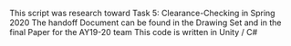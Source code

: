 This script was research toward Task 5: Clearance-Checking in Spring 2020
The handoff Document can be found in the Drawing Set and in the final Paper for the AY19-20 team
This code is written in Unity / C#
